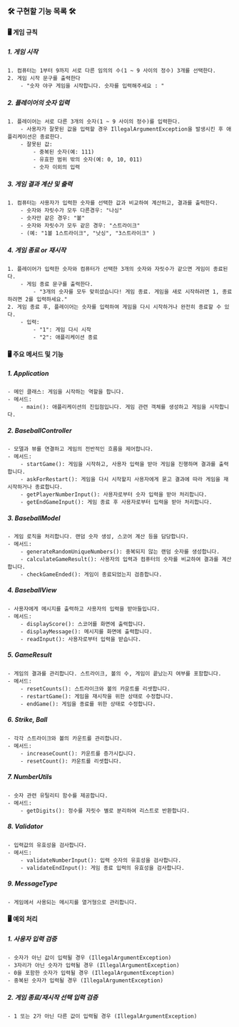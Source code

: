 ### 🛠️ 구현할 기능 목록 🛠️

#### 🖥️ 게임 규칙

##### 1. 게임 시작

    1. 컴퓨터는 1부터 9까지 서로 다른 임의의 수(1 ~ 9 사이의 정수) 3개를 선택한다.
    2. 게임 시작 문구를 출력한다
        - "숫자 야구 게임을 시작합니다. 숫자를 입력해주세요 : "

##### 2. 플레이어의 숫자 입력

    1. 플레이어는 서로 다른 3개의 숫자(1 ~ 9 사이의 정수)를 입력한다.
        - 사용자가 잘못된 값을 입력할 경우 IllegalArgumentException을 발생시킨 후 애플리케이션은 종료한다.
        - 잘못된 값:
            - 중복된 숫자(예: 111)
            - 유효한 범위 밖의 숫자(예: 0, 10, 011)
            - 숫자 이외의 입력

##### 3. 게임 결과 계산 및 출력

    1. 컴퓨터는 사용자가 입력한 숫자를 선택한 값과 비교하여 계산하고, 결과를 출력한다.
        - 숫자와 자릿수가 모두 다른경우: "나싱"
        - 숫자만 같은 경우: "볼"
        - 숫자와 자릿수가 모두 같은 경우: "스트라이크"
        - (예: "1볼 1스트라이크", "낫싱", "3스트라이크" )

##### 4. 게임 종료 or 재시작

    1. 플레이어가 입력한 숫자와 컴퓨터가 선택한 3개의 숫자와 자릿수가 같으면 게임이 종료된다.
        - 게임 종료 문구를 출력한다.
            - "3개의 숫자를 모두 맞히셨습니다! 게임 종료. 게임을 새로 시작하려면 1, 종료하려면 2를 입력하세요."
    2. 게임 종료 후, 플레이어는 숫자를 입력하여 게임을 다시 시작하거나 완전히 종료할 수 있다.
        - 입력:
            - "1": 게임 다시 시작
            - "2": 애플리케이션 종료

#### 🖥️ 주요 메서드 및 기능

##### 1. Application

    - 메인 클래스: 게임을 시작하는 역할을 합니다.
    - 메서드:
        - main(): 애플리케이션의 진입점입니다. 게임 관련 객체를 생성하고 게임을 시작합니다.

##### 2. BaseballController

    - 모델과 뷰를 연결하고 게임의 전반적인 흐름을 제어합니다.
    - 메서드:
        - startGame(): 게임을 시작하고, 사용자 입력을 받아 게임을 진행하며 결과를 출력합니다.
        - askForRestart(): 게임을 다시 시작할지 사용자에게 묻고 결과에 따라 게임을 재시작하거나 종료합니다.
        - getPlayerNumberInput(): 사용자로부터 숫자 입력을 받아 처리합니다.
        - getEndGameInput(): 게임 종료 후 사용자로부터 입력을 받아 처리합니다.

##### 3. BaseballModel

    - 게임 로직을 처리합니다. 랜덤 숫자 생성, 스코어 계산 등을 담당합니다.
    - 메서드:
        - generateRandomUniqueNumbers(): 중복되지 않는 랜덤 숫자를 생성합니다.
        - calculateGameResult(): 사용자의 입력과 컴퓨터의 숫자를 비교하여 결과를 계산합니다.
        - checkGameEnded(): 게임이 종료되었는지 검증합니다.

##### 4. BaseballView

    - 사용자에게 메시지를 출력하고 사용자의 입력을 받아들입니다.
    - 메서드:
        - displayScore(): 스코어를 화면에 출력합니다.
        - displayMessage(): 메시지를 화면에 출력합니다.
        - readInput(): 사용자로부터 입력을 받습니다.

##### 5. GameResult

    - 게임의 결과를 관리합니다. 스트라이크, 볼의 수, 게임이 끝났는지 여부를 포함합니다.
    - 메서드:
        - resetCounts(): 스트라이크와 볼의 카운트를 리셋합니다.
        - restartGame(): 게임을 재시작을 위한 상태로 수정합니다.
        - endGame(): 게임을 종료를 위한 상태로 수정합니다.

##### 6. Strike, Ball

    - 각각 스트라이크와 볼의 카운트를 관리합니다.
    - 메서드:
        - increaseCount(): 카운트를 증가시킵니다.
        - resetCount(): 카운트를 리셋합니다.

##### 7. NumberUtils

    - 숫자 관련 유틸리티 함수를 제공합니다.
    - 메서드:
        - getDigits(): 정수를 자릿수 별로 분리하여 리스트로 반환합니다.

##### 8. Validator

    - 입력값의 유효성을 검사합니다.
    - 메서드:
        - validateNumberInput(): 입력 숫자의 유효성을 검사합니다.
        - validateEndInput(): 게임 종료 입력의 유효성을 검사합니다.

##### 9. MessageType

    - 게임에서 사용되는 메시지를 열거형으로 관리합니다.

#### 🖥️ 예외 처리

##### 1. 사용자 입력 검증

    - 숫자가 아닌 값이 입력될 경우 (IllegalArgumentException)
    - 3자리가 아닌 숫자가 입력될 경우 (IllegalArgumentException)
    - 0을 포함한 숫자가 입력될 경우 (IllegalArgumentException)
    - 중복된 숫자가 입력될 경우 (IllegalArgumentException)

##### 2. 게임 종료/재시작 선택 입력 검증

    - 1 또는 2가 아닌 다른 값이 입력될 경우 (IllegalArgumentException)